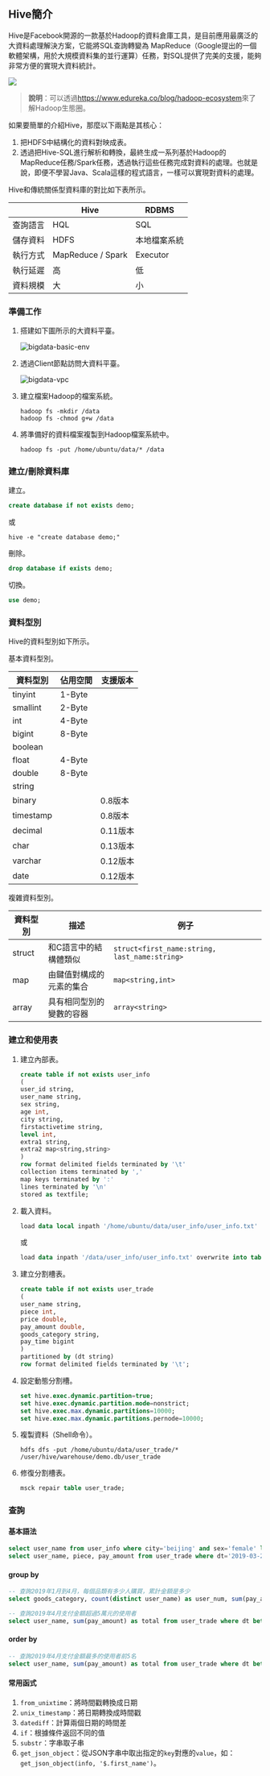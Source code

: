 ## Hive簡介

Hive是Facebook開源的一款基於Hadoop的資料倉庫工具，是目前應用最廣泛的大資料處理解決方案，它能將SQL查詢轉變為 MapReduce（Google提出的一個軟體架構，用於大規模資料集的並行運算）任務，對SQL提供了完美的支援，能夠非常方便的實現大資料統計。

<img src="https://gitee.com/jackfrued/mypic/raw/master/20220210080608.png">

> **說明**：可以透過<https://www.edureka.co/blog/hadoop-ecosystem>來了解Hadoop生態圈。

如果要簡單的介紹Hive，那麼以下兩點是其核心：

1. 把HDFS中結構化的資料對映成表。
2. 透過把Hive-SQL進行解析和轉換，最終生成一系列基於Hadoop的MapReduce任務/Spark任務，透過執行這些任務完成對資料的處理。也就是說，即便不學習Java、Scala這樣的程式語言，一樣可以實現對資料的處理。

Hive和傳統關係型資料庫的對比如下表所示。

|          | Hive              | RDBMS        |
| -------- | ----------------- | ------------ |
| 查詢語言 | HQL               | SQL          |
| 儲存資料 | HDFS              | 本地檔案系統 |
| 執行方式 | MapReduce / Spark | Executor     |
| 執行延遲 | 高                | 低           |
| 資料規模 | 大                | 小           |

### 準備工作

1. 搭建如下圖所示的大資料平臺。

    ![bigdata-basic-env](https://gitee.com/jackfrued/mypic/raw/master/20220210080638.png)

2. 透過Client節點訪問大資料平臺。

    ![bigdata-vpc](https://gitee.com/jackfrued/mypic/raw/master/20220210080655.png)

3. 建立檔案Hadoop的檔案系統。

    ```Shell
    hadoop fs -mkdir /data
    hadoop fs -chmod g+w /data
    ```

4. 將準備好的資料檔案複製到Hadoop檔案系統中。

    ```Shell
    hadoop fs -put /home/ubuntu/data/* /data
    ```

### 建立/刪除資料庫

建立。

```SQL
create database if not exists demo;
```

或

```Shell
hive -e "create database demo;"
```

刪除。

```SQL
drop database if exists demo;
```

切換。

```SQL
use demo;
```

### 資料型別

Hive的資料型別如下所示。

基本資料型別。

| 資料型別  | 佔用空間 | 支援版本 |
| --------- | -------- | -------- |
| tinyint   | 1-Byte   |          |
| smallint  | 2-Byte   |          |
| int       | 4-Byte   |          |
| bigint    | 8-Byte   |          |
| boolean   |          |          |
| float     | 4-Byte   |          |
| double    | 8-Byte   |          |
| string    |          |          |
| binary    |          | 0.8版本  |
| timestamp |          | 0.8版本  |
| decimal   |          | 0.11版本 |
| char      |          | 0.13版本 |
| varchar   |          | 0.12版本 |
| date      |          | 0.12版本 |

複雜資料型別。

| 資料型別 | 描述                     | 例子                                          |
| -------- | ------------------------ | --------------------------------------------- |
| struct   | 和C語言中的結構體類似    | `struct<first_name:string, last_name:string>` |
| map      | 由鍵值對構成的元素的集合 | `map<string,int>`                             |
| array    | 具有相同型別的變數的容器 | `array<string>`                               |

### 建立和使用表

1. 建立內部表。

    ```SQL
    create table if not exists user_info 
    (
    user_id string,
    user_name string, 
    sex string,
    age int,
    city string,
    firstactivetime string,
    level int,
    extra1 string,
    extra2 map<string,string>
    )
    row format delimited fields terminated by '\t'
    collection items terminated by ','
    map keys terminated by ':'
    lines terminated by '\n'
    stored as textfile;
    ```

2. 載入資料。

    ```SQL
    load data local inpath '/home/ubuntu/data/user_info/user_info.txt' overwrite into table user_info;
    ```

    或

    ```SQL
    load data inpath '/data/user_info/user_info.txt' overwrite into table user_info;
    ```

3. 建立分割槽表。

    ```SQL
    create table if not exists user_trade 
    (
    user_name string,
    piece int,
    price double,
    pay_amount double,
    goods_category string,
    pay_time bigint
    )  
    partitioned by (dt string)
    row format delimited fields terminated by '\t';
    ```

4. 設定動態分割槽。

    ```SQL
    set hive.exec.dynamic.partition=true;
    set hive.exec.dynamic.partition.mode=nonstrict;
    set hive.exec.max.dynamic.partitions=10000;
    set hive.exec.max.dynamic.partitions.pernode=10000;
    ```

5. 複製資料（Shell命令）。

    ```Shell
    hdfs dfs -put /home/ubuntu/data/user_trade/* /user/hive/warehouse/demo.db/user_trade
    ```

6. 修復分割槽表。

    ```SQL
    msck repair table user_trade;
    ```

### 查詢

#### 基本語法

```SQL
select user_name from user_info where city='beijing' and sex='female' limit 10;
select user_name, piece, pay_amount from user_trade where dt='2019-03-24' and goods_category='food';
```

#### group by

```SQL
-- 查詢2019年1月到4月，每個品類有多少人購買，累計金額是多少
select goods_category, count(distinct user_name) as user_num, sum(pay_amount) as total from user_trade where dt between '2019-01-01' and '2019-04-30' group by goods_category;
```

```SQL
-- 查詢2019年4月支付金額超過5萬元的使用者
select user_name, sum(pay_amount) as total from user_trade where dt between '2019-04-01' and '2019-04-30' group by user_name having sum(pay_amount) > 50000;
```

#### order by

```SQL
-- 查詢2019年4月支付金額最多的使用者前5名
select user_name, sum(pay_amount) as total from user_trade where dt between '2019-04-01' and '2019-04-30' group by user_name order by total desc limit 5;
```

#### 常用函式

1. `from_unixtime`：將時間戳轉換成日期
2. `unix_timestamp`：將日期轉換成時間戳
3. `datediff`：計算兩個日期的時間差
4. `if`：根據條件返回不同的值
5. `substr`：字串取子串
6. `get_json_object`：從JSON字串中取出指定的`key`對應的`value`，如：`get_json_object(info, '$.first_name')`。

